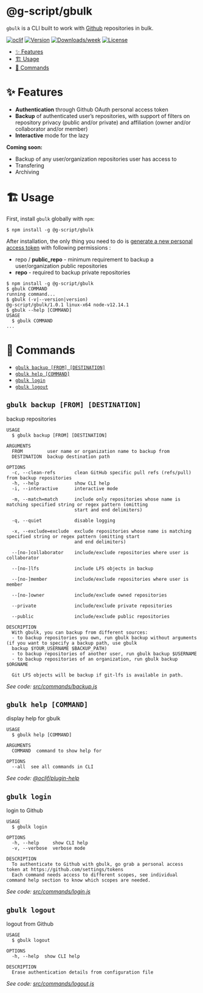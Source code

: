 @g-script/gbulk
===============

`gbulk` is a CLI built to work with [Github](https://www.github.com) repositories in bulk.

[![oclif](https://img.shields.io/badge/cli-oclif-brightgreen.svg)](https://oclif.io)
[![Version](https://img.shields.io/npm/v/@g-script/gbulk.svg)](https://npmjs.org/package/@g-script/gbulk)
[![Downloads/week](https://img.shields.io/npm/dw/@g-script/gbulk.svg)](https://npmjs.org/package/@g-script/gbulk)
[![License](https://img.shields.io/npm/l/@g-script/gbulk.svg)](https://github.com/g-script/gbulk/blob/master/package.json)

<!-- toc -->
* [✨ Features](#-features)
* [🏗 Usage](#-usage)
* [🔨 Commands](#-commands)
<!-- tocstop -->

# ✨ Features

* **Authentication** through Github OAuth personal access token
* **Backup** of authenticated user’s repositories, with support of filters on repository privacy (public and/or private) and affiliation (owner and/or collaborator and/or member)
* **Interactive** mode for the lazy

**Coming soon:**

* Backup of any user/organization repositories user has access to
* Transfering
* Archiving

# 🏗 Usage

First, install `gbulk` globally with `npm`:

```sh-session
$ npm install -g @g-script/gbulk
```

After installation, the only thing you need to do is [generate a new personal access token](https://github.com/settings/tokens/new) with following permissions :
* repo / **public_repo** - minimum requirement to backup a user/organization public repositories
* **repo** - required to backup private repositories

<!-- usage -->
```sh-session
$ npm install -g @g-script/gbulk
$ gbulk COMMAND
running command...
$ gbulk (-v|--version|version)
@g-script/gbulk/1.0.1 linux-x64 node-v12.14.1
$ gbulk --help [COMMAND]
USAGE
  $ gbulk COMMAND
...
```
<!-- usagestop -->

# 🔨 Commands

<!-- commands -->
* [`gbulk backup [FROM] [DESTINATION]`](#gbulk-backup-from-destination)
* [`gbulk help [COMMAND]`](#gbulk-help-command)
* [`gbulk login`](#gbulk-login)
* [`gbulk logout`](#gbulk-logout)

## `gbulk backup [FROM] [DESTINATION]`

backup repositories

```
USAGE
  $ gbulk backup [FROM] [DESTINATION]

ARGUMENTS
  FROM         user name or organization name to backup from
  DESTINATION  backup destination path

OPTIONS
  -c, --clean-refs       clean GitHub specific pull refs (refs/pull) from backup repositories
  -h, --help             show CLI help
  -i, --interactive      interactive mode

  -m, --match=match      include only repositories whose name is matching specified string or regex pattern (omitting
                         start and end delimiters)

  -q, --quiet            disable logging

  -x, --exclude=exclude  exclude repositories whose name is matching specified string or regex pattern (omitting start
                         and end delimiters)

  --[no-]collaborator    include/exclude repositories where user is collaborator

  --[no-]lfs             include LFS objects in backup

  --[no-]member          include/exclude repositories where user is member

  --[no-]owner           include/exclude owned repositories

  --private              include/exclude private repositories

  --public               include/exclude public repositories

DESCRIPTION
  With gbulk, you can backup from different sources:
  - to backup repositories you own, run gbulk backup without arguments (if you want to specify a backup path, use gbulk 
  backup $YOUR_USERNAME $BACKUP_PATH)
  - to backup repositories of another user, run gbulk backup $USERNAME
  - to backup repositories of an organization, run gbulk backup $ORGNAME

  Git LFS objects will be backup if git-lfs is available in path.
```

_See code: [src/commands/backup.js](https://github.com/g-script/gbulk/blob/v1.0.1/src/commands/backup.js)_

## `gbulk help [COMMAND]`

display help for gbulk

```
USAGE
  $ gbulk help [COMMAND]

ARGUMENTS
  COMMAND  command to show help for

OPTIONS
  --all  see all commands in CLI
```

_See code: [@oclif/plugin-help](https://github.com/oclif/plugin-help/blob/v2.2.3/src/commands/help.ts)_

## `gbulk login`

login to Github

```
USAGE
  $ gbulk login

OPTIONS
  -h, --help     show CLI help
  -v, --verbose  verbose mode

DESCRIPTION
  To authenticate to Github with gbulk, go grab a personal access token at https://github.com/settings/tokens
  Each command needs access to different scopes, see individual command help section to know which scopes are needed.
```

_See code: [src/commands/login.js](https://github.com/g-script/gbulk/blob/v1.0.1/src/commands/login.js)_

## `gbulk logout`

logout from Github

```
USAGE
  $ gbulk logout

OPTIONS
  -h, --help  show CLI help

DESCRIPTION
  Erase authentication details from configuration file
```

_See code: [src/commands/logout.js](https://github.com/g-script/gbulk/blob/v1.0.1/src/commands/logout.js)_
<!-- commandsstop -->
